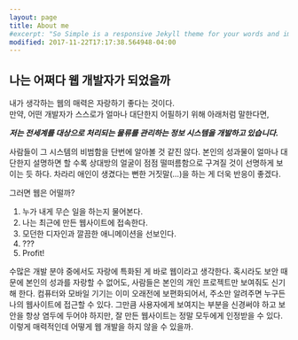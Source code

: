 ```yaml
---
layout: page
title: About me
#excerpt: "So Simple is a responsive Jekyll theme for your words and images."
modified: 2017-11-22T17:17:38.564948-04:00
---
```


## 나는 어쩌다 웹 개발자가 되었을까

내가 생각하는 웹의 매력은 자랑하기 좋다는 것이다.  
만약, 어떤 개발자가 스스로가 얼마나 대단한지 어필하기 위해 아래처럼 말한다면,

__*저는 전세계를 대상으로 처리되는 물류를 관리하는 정보 시스템을 개발하고 있습니다.*__

사람들이 그 시스템의 비범함을 단번에 알아볼 것 같진 않다. 본인의 성과물이 얼마나 대단한지 설명하면 할 수록 상대방의 얼굴이 점점 떨떠름함으로 구겨질 것이 선명하게 보이는 듯 하다. 차라리 애인이 생겼다는 뻔한 거짓말(...)을 하는 게 더욱 반응이 좋겠다.

그러면 웹은 어떨까?

1. 누가 내게 무슨 일을 하는지 물어본다.
2. 나는 최근에 만든 웹사이트에 접속한다.
3. 모던한 디자인과 깔끔한 애니메이션을 선보인다.
4. ???
5. Profit!

수많은 개발 분야 중에서도 자랑에 특화된 게 바로 웹이라고 생각한다. 혹시라도 보안 때문에 본인의 성과를 자랑할 수 없어도, 사람들은 본인의 개인 프로젝트만 보여줘도 신기해 한다. 컴퓨터와 모바일 기기는 이미 오래전에 보편화되어서, 주소만 알려주면 누구든 나의 웹사이트에 접근할 수 있다. 그만큼 사용자에게 보여지는 부분을 신경써야 하고 보안을 항상 염두에 두어야 하지만, 잘 만든 웹사이트는 정말 모두에게 인정받을 수 있다. 이렇게 매력적인데 어떻게 웹 개발을 하지 않을 수 있을까.
